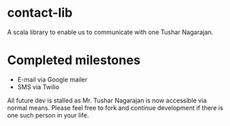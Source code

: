 # contact-lib
A scala library to enable us to communicate with one Tushar Nagarajan.

# Completed milestones
- E-mail via Google mailer
- SMS via Twilio

All future dev is stalled as Mr. Tushar Nagarajan is now accessible via normal means. 
Please feel free to fork and continue development if there is one such person in your life.
